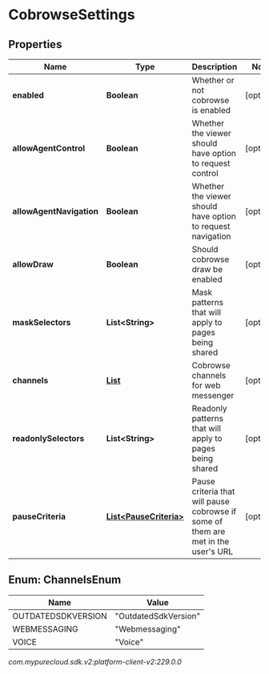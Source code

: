 # CobrowseSettings


## Properties

| Name | Type | Description | Notes |
| ------------ | ------------- | ------------- | ------------- |
| **enabled** | **Boolean** | Whether or not cobrowse is enabled |  [optional] |
| **allowAgentControl** | **Boolean** | Whether the viewer should have option to request control |  [optional] |
| **allowAgentNavigation** | **Boolean** | Whether the viewer should have option to request navigation |  [optional] |
| **allowDraw** | **Boolean** | Should cobrowse draw be enabled |  [optional] |
| **maskSelectors** | **List&lt;String&gt;** | Mask patterns that will apply to pages being shared |  [optional] |
| **channels** | [**List<ChannelsEnum>**](#Enum--ChannelsEnum) | Cobrowse channels for web messenger |  [optional] |
| **readonlySelectors** | **List&lt;String&gt;** | Readonly patterns that will apply to pages being shared |  [optional] |
| **pauseCriteria** | [**List&lt;PauseCriteria&gt;**](PauseCriteria) | Pause criteria that will pause cobrowse if some of them are met in the user's URL |  [optional] |


## Enum: ChannelsEnum

| Name | Value |
| ---- | ----- |
| OUTDATEDSDKVERSION | &quot;OutdatedSdkVersion&quot; |
| WEBMESSAGING | &quot;Webmessaging&quot; |
| VOICE | &quot;Voice&quot; |




_com.mypurecloud.sdk.v2:platform-client-v2:229.0.0_
